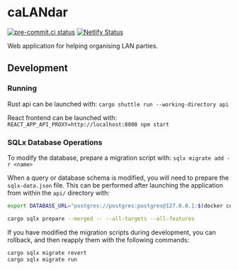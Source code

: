 # caLANdar

[![pre-commit.ci status](https://results.pre-commit.ci/badge/github/lewisoaten/caLANdar/main.svg)](https://results.pre-commit.ci/latest/github/lewisoaten/caLANdar/main)
[![Netlify Status](https://api.netlify.com/api/v1/badges/a560385c-7546-4e48-8a1e-7e4d67ac0a1e/deploy-status)](https://app.netlify.com/sites/calandar/deploys)

Web application for helping organising LAN parties.

## Development

### Running

Rust api can be launched with:
`cargo shuttle run --working-directory api`

React frontend can be launched with:
`REACT_APP_API_PROXY=http://localhost:8000 npm start`

### SQLx Database Operations

To modify the database, prepare a migration script with:
`sqlx migrate add -r <name>`

When a query or database schema is modified, you will need to prepare the `sqlx-data.json` file. This can be performed after launching the application from within the `api/` directory with:

```sh
export DATABASE_URL="postgres://postgres:postgres@127.0.0.1:$(docker container inspect shuttle_calandar-api_shared_postgres --format '{{ (index (index .NetworkSettings.Ports "5432/tcp") 0).HostPort }}')/postgres"

cargo sqlx prepare --merged -- --all-targets --all-features
```

If you have modified the migration scripts during development, you can rollback, and then reapply them with the following commands:

```sh
cargo sqlx migrate revert
cargo sqlx migrate run
```
